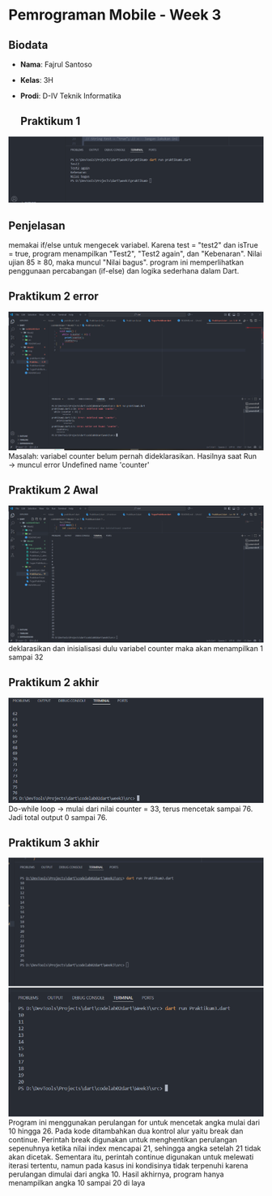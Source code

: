# Pemrograman Mobile - Week 3

## Biodata
- **Nama**: Fajrul Santoso  
- **Kelas**: 3H  
- **Prodi**: D-IV Teknik Informatika  

  ## Praktikum 1
![Soal 1](img/Praktikum_1.PNG) 

 ## Penjelasan 
 memakai if/else untuk mengecek variabel. Karena test = "test2" dan isTrue = true, program menampilkan "Test2", "Test2 again", dan "Kebenaran". Nilai ujian 85 ≥ 80, maka muncul "Nilai bagus".
program ini memperlihatkan penggunaan percabangan (if-else) dan logika sederhana dalam Dart.

## Praktikum 2 error
![Soal 2](img/error_2.PNG)
Masalah: variabel counter belum pernah dideklarasikan.
Hasilnya saat Run → muncul error Undefined name 'counter'

## Praktikum 2 Awal
![Soal 2](img/Praktikum_2_awal.PNG)
deklarasikan dan inisialisasi dulu variabel counter maka akan menampilkan 1 sampai 32


## Praktikum 2 akhir
![Soal 2](img/Praktikum_2_akhir.PNG)
Do-while loop → mulai dari nilai counter = 33, terus mencetak sampai 76.
Jadi total output 0 sampai 76.

## Praktikum 3 akhir
![Soal 2](img/Praktikum_3_awal.PNG)
![Soal 2](img/Praktikum_3_akhir.PNG)
Program ini menggunakan perulangan for untuk mencetak angka mulai dari 10 hingga 26. Pada kode ditambahkan dua kontrol alur yaitu break dan continue. Perintah break digunakan untuk menghentikan perulangan sepenuhnya ketika nilai index mencapai 21, sehingga angka setelah 21 tidak akan dicetak. Sementara itu, perintah continue digunakan untuk melewati iterasi tertentu, namun pada kasus ini kondisinya tidak terpenuhi karena perulangan dimulai dari angka 10. Hasil akhirnya, program hanya menampilkan angka 10 sampai 20 di laya

